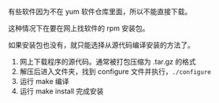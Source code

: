 有些软件因为不在 yum 软件仓库里面，所以不能直接下载。  

这种情况下在要在网上找软件的 rpm 安装包。

如果安装包也没有，就只能选择从源代码编译安装的方法了。

1. 网上下载程序的源代码。通常被打包压缩为 .tar.gz 的格式
2. 解压后进入文件夹，找到 configure 文件并执行，`./configure`
3. 运行 make 编译
4. 运行 make install 完成安装